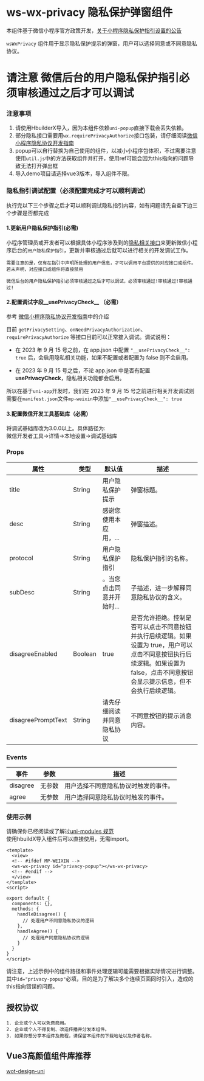 # ws-wx-privacy  隐私保护弹窗组件

本组件基于微信小程序官方政策开发，[关于小程序隐私保护指引设置的公告](https://developers.weixin.qq.com/community/develop/doc/00042e3ef54940ce8520e38db61801?blockType=1&page=1#comment-list)

`wsWxPrivacy` 组件用于显示隐私保护提示的弹窗，用户可以选择同意或不同意隐私协议。

# 请注意 微信后台的用户隐私保护指引必须审核通过之后才可以调试

### 注意事项  
1. 请使用HbuilderX导入，因为本组件依赖`uni-popup`直接下载会丢失依赖。  
2. 部分隐私接口需要用`wx.requirePrivacyAuthorize`接口包装，请仔细阅读[微信小程序隐私协议开发指南](https://developers.weixin.qq.com/miniprogram/dev/framework/user-privacy/PrivacyAuthorize.html)
3. popup可以自行替换为自己使用的组件，以减小小程序包体积，不过需要注意使用`util.js`中的方法获取组件并打开，使用ref可能会因为this指向的问题导致无法打开弹出框
4. 导入demo项目请选择vue3版本，导入组件不限。

### 隐私指引调试配置（必须配置完成才可以顺利调试）
执行完以下三个步骤之后才可以顺利调试隐私指引内容，如有问题请先自查下边三个步骤是否都完成

#### 1.更新用户隐私保护指引(必需) 
小程序管理员或开发者可以根据具体小程序涉及到的[隐私相关接口](https://developers.weixin.qq.com/miniprogram/dev/framework/user-privacy/miniprogram-intro.html)来更新微信小程序后台的`用户隐私保护指引`，更新并审核通过后就可以进行相关的开发调试工作。

`需要注意的是，仅有在指引中声明所处理的用户信息，才可以调用平台提供的对应接口或组件。若未声明，对应接口或组件将直接禁用`

`微信后台的用户隐私保护指引必须审核通过之后才可以调试，必须审核通过!审核通过!审核通过!`

#### 2.配置调试字段__usePrivacyCheck__ （必需）
参考 [微信小程序隐私协议开发指南](https://developers.weixin.qq.com/miniprogram/dev/framework/user-privacy/PrivacyAuthorize.html)中的介绍

目前 `getPrivacySetting`、`onNeedPrivacyAuthorization`、`requirePrivacyAuthorize` 等接口目前可以正常接入调试。调试说明：

- 在 2023 年 9 月 15 号之前，在 app.json 中配置 `"__usePrivacyCheck__": true` 后，会启用隐私相关功能，如果不配置或者配置为 false 则不会启用。

- 在 2023 年 9 月 15 号之后，不论 app.json 中是否有配置 **usePrivacyCheck**，隐私相关功能都会启用。

所以在基于`uni-app`开发时，我们在 2023 年 9 月 15 号之前进行相关开发调试则需要在`manifest.json`文件`mp-weixin`中添加`"__usePrivacyCheck__": true`

#### 3.配置微信开发工具基础库（必需）
将调试基础库改为3.0.0以上。具体路径为:  
微信开发者工具->详情->本地设置->调试基础库

### Props

| 属性				| 类型		| 默认值							| 描述																																									|
|------------		|--------	|----------------------------------	|------------------------------------------------------------------------------------------																				|
| title				| String	| 用户隐私保护提示					| 弹窗标题。																																							|
| desc				| String	| 感谢您使用本应用，...				| 弹窗描述。																																							|
| protocol			| String	| 用户隐私保护指引					| 隐私保护指引的名称。																																					|
| subDesc			| String	| 。当您点击同意并开始时...			| 子描述，进一步解释同意隐私协议的含义。																																|
| disagreeEnabled	| Boolean	| true								| 是否允许拒绝。控制是否可以点击不同意按钮并执行后续逻辑。如果设置为 true，用户可以点击不同意按钮执行后续逻辑。如果设置为 false，点击不同意按钮会显示提示信息，但不会执行后续逻辑。	|
| disagreePromptText| String	| 请先仔细阅读并同意隐私协议		| 不同意按钮的提示消息内容。																																		|

### Events

| 事件      | 参数                                   | 描述                                                                                   |
|-----------|----------------------------------------|----------------------------------------------------------------------------------------|
| disagree  | 无参数                                 | 用户选择不同意隐私协议时触发的事件。                                                       |
| agree     | 无参数                                 | 用户选择同意隐私协议时触发的事件。                                                       |


### 使用示例
请确保你已经阅读或了解过[uni-modules 规范](https://uniapp.dcloud.net.cn/plugin/uni_modules.html#uni-modules)  
使用hbuildX导入组件后可以直接使用，无需import。

```vue
<template>
  <view>
  <!-- #ifdef MP-WEIXIN -->
  <ws-wx-privacy id="privacy-popup"></ws-wx-privacy>
  <!-- #endif -->
  </view>
</template>
<script>

export default {
  components: {},
  methods: {
    handleDisagree() {
      // 处理用户不同意隐私协议的逻辑
    },
    handleAgree() {
      // 处理用户同意隐私协议的逻辑
    }
  }
}
</script>
```

请注意，上述示例中的组件路径和事件处理逻辑可能需要根据实际情况进行调整。其中`id="privacy-popup"`必填，目的是为了解决多个连续页面同时引入，造成的this指向错误的问题。

## 授权协议
```
1. 企业或个人可以免费商用。
2. 企业或个人不得复制、改造传播并分发本组件。
3. 如果你想分享本组件及教程，请保留本组件的下载地址以及作者名称。
```

## Vue3高颜值组件库推荐
[wot-design-uni](https://ext.dcloud.net.cn/plugin?id=13889)